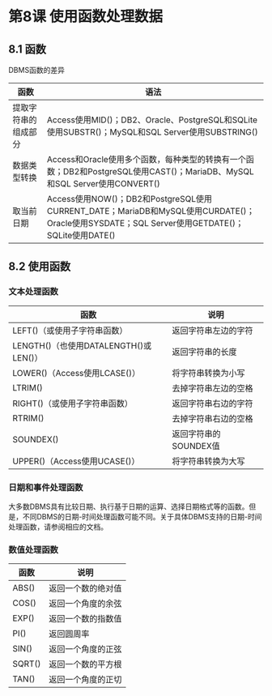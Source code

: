 # 第8课 使用函数处理数据
## 8.1 函数
DBMS函数的差异

| 函数         | 语法                                       |
| ---------- | ---------------------------------------- |
| 提取字符串的组成部分 | Access使用MID()；DB2、Oracle、PostgreSQL和SQLite使用SUBSTR()；MySQL和SQL Server使用SUBSTRING() |
| 数据类型转换     | Access和Oracle使用多个函数，每种类型的转换有一个函数；DB2和PostgreSQL使用CAST()；MariaDB、MySQL和SQL Server使用CONVERT() |
| 取当前日期      | Access使用NOW()；DB2和PostgreSQL使用CURRENT_DATE；MariaDB和MySQL使用CURDATE()；Oracle使用SYSDATE；SQL Server使用GETDATE()；SQLite使用DATE() |

## 8.2 使用函数
### 文本处理函数

| 函数                              | 说明             |
| ------------------------------- | -------------- |
| LEFT()（或使用子字符串函数）               | 返回字符串左边的字符     |
| LENGTH()（也使用DATALENGTH()或LEN()） | 返回字符串的长度       |
| LOWER()（Access使用LCASE()）        | 将字符串转换为小写      |
| LTRIM()                         | 去掉字符串左边的空格     |
| RIGHT()（或使用子字符串函数）              | 返回字符串右边的字符     |
| RTRIM()                         | 去掉字符串右边的空格     |
| SOUNDEX()                       | 返回字符串的SOUNDEX值 |
| UPPER()（Access使用UCASE()）        | 将字符串转换为大写      |

### 日期和事件处理函数
大多数DBMS具有比较日期、执行基于日期的运算、选择日期格式等的函数。但是，不同DBMS的日期-时间处理函数可能不同。关于具体DBMS支持的日期-时间处理函数，请参阅相应的文档。
### 数值处理函数

| 函数     | 说明        |
| ------ | --------- |
| ABS()  | 返回一个数的绝对值 |
| COS()  | 返回一个角度的余弦 |
| EXP()  | 返回一个数的指数值 |
| PI()   | 返回圆周率     |
| SIN()  | 返回一个角度的正弦 |
| SQRT() | 返回一个数的平方根 |
| TAN()  | 返回一个角度的正切 |